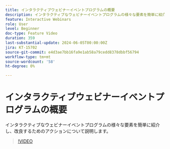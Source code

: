 ```yaml
---
title: インタラクティブウェビナーイベントプログラムの概要
description: インタラクティブなウェビナーイベントプログラムの様々な要素を簡単に紹介し、改良するためのアクションについて説明します。
feature: Interactive Webinars
role: User
level: Beginner
doc-type: Feature Video
duration: 359
last-substantial-update: 2024-06-05T00:00:00Z
jira: KT-15702
source-git-commit: e4d3ae7bb16fa9e1ab58a79cedd8378dbbf56794
workflow-type: tm+mt
source-wordcount: '58'
ht-degree: 0%

---
```



# インタラクティブウェビナーイベントプログラムの概要

インタラクティブなウェビナーイベントプログラムの様々な要素を簡単に紹介し、改良するためのアクションについて説明します。

>[!VIDEO](https://video.tv.adobe.com/v/3429640/?learn=on)
